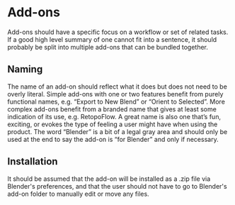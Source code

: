 # Add-ons

Add-ons should have a specific focus on a workflow or set of related tasks. If a good high level summary of one cannot fit into a sentence, it should probably be split into multiple add-ons that can be bundled together. 

## Naming 

The name of an add-on should reflect what it does but does not need to be overly literal. Simple add-ons with one or two features benefit from purely functional names, e.g. “Export to New Blend” or “Orient to Selected”. More complex add-ons benefit from a branded name that gives at least some indication of its use, e.g. RetopoFlow. A great name is also one that’s fun, exciting, or evokes the type of feeling a user might have when using the product. The word “Blender” is a bit of a legal gray area and should only be used at the end to say the add-on is “for Blender” and only if necessary. 

## Installation

It should be assumed that the add-on will be installed as a .zip file via Blender's preferences, and that the user should not have to go to Blender's add-on folder to manually edit or move any files. 
